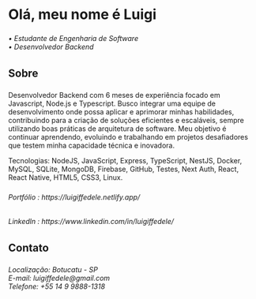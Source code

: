 <h1 align="left">Olá, meu nome é Luigi</h1>

###

<h6 align="left">• Estudante de Engenharia de Software <br>• Desenvolvedor Backend </h6>

###

<h2 align="left">Sobre</h2>

###

<p align="left">Desenvolvedor Backend com 6 meses de experiência focado em Javascript, Node.js e Typescript. Busco integrar uma equipe de desenvolvimento onde possa aplicar e aprimorar minhas habilidades, contribuindo para a criação de soluções eficientes e escaláveis, sempre utilizando boas práticas de arquitetura de software. Meu objetivo é continuar aprendendo, evoluindo e trabalhando em projetos desafiadores que testem minha capacidade técnica e inovadora.</p>

<p> Tecnologias: NodeJS, JavaScript, Express, TypeScript, NestJS, Docker, MySQL, SQLite, MongoDB, Firebase, GitHub, Testes, Next Auth, React, React Native, HTML5, CSS3, Linux.</p>

###

<h6 align="left">Portfólio : https://luigiffedele.netlify.app/</h6>
<h6 align="left">Linkedln : https://www.linkedin.com/in/luigiffedele/</h6>

###

<h2 align="left">Contato</h2>

###

<h6 align="left">Localização: Botucatu - SP<br>E-mail: luigiffedele@gmail.com<br>Telefone: +55 14 9 9888-1318</h6>

###
